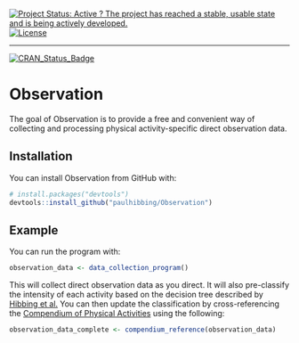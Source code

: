 
[![Project Status: Active ? The project has reached a stable, usable
state and is being actively
developed.](https://www.repostatus.org/badges/latest/active.svg)](https://www.repostatus.org/)
[![License](https://img.shields.io/badge/license-GPL-blue.svg)](http://www.gnu.org/licenses/gpl-3.0.html)

-----

[![CRAN\_Status\_Badge](http://www.r-pkg.org/badges/version/Observation)](https://cran.r-project.org/package=Observation)


<!-- README.md is generated from README.Rmd. Please edit that file -->

# Observation

The goal of Observation is to provide a free and convenient way of
collecting and processing physical activity-specific direct observation
data.

## Installation

You can install Observation from GitHub with:

``` r
# install.packages("devtools")
devtools::install_github("paulhibbing/Observation")
```

## Example

You can run the program with:

``` r
observation_data <- data_collection_program()
```

This will collect direct observation data as you direct. It will also
pre-classify the intensity of each activity based on the decision tree
described by [Hibbing et
al.](https://pubmed.ncbi.nlm.nih.gov/29135657/) You can then update
the classification by cross-referencing the [Compendium of Physical
Activities](https://sites.google.com/site/compendiumofphysicalactivities/)
using the following:

``` r
observation_data_complete <- compendium_reference(observation_data)
```
